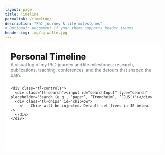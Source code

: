 ```yaml
---
layout: page
title: Timeline
permalink: /timeline/
description: "PhD journey & life milestones"
# Optional: uncomment if your theme supports header images
header-img: img/bg-walle.jpg
---
```


<!--
HOW TO USE
- Edit the events[] array below with your milestones.
- Dates can be "YYYY", "YYYY-MM", or "YYYY-MM-DD".
- Display shows "YYYY-MM"; sorting groups by year.
-->

<style>
  :root {
    --bg: #ffffff;
    --card: #ffffff;
    --text: #1a1a1a;
    --muted: #6b7280;
    --line: #e5e7eb;
    --accent: #2563eb; /* link/active */
    --chip: #f3f4f6;
    --shadow: 0 10px 20px rgba(0,0,0,0.06), 0 2px 6px rgba(0,0,0,0.06);
    --radius: 16px;
  }

  /* Page shell */
  .tl-wrap {
    max-width: 980px;
    margin: 0 auto;
    padding: 24px 18px 60px;
    color: var(--text);
    background: var(--bg);
  }
  .tl-header {
    display: grid;
    gap: 14px;
    margin-bottom: 18px;
  }
  .tl-title { font-size: clamp(28px, 2.6vw, 40px); font-weight: 800; letter-spacing: -0.01em; }
  .tl-sub { color: var(--muted); max-width: 70ch; }

  /* Controls */
  .tl-controls { display: flex; flex-wrap: wrap; gap: 10px; align-items: center; margin-top: 6px; }
  .tl-search { flex: 1 1 280px; }
  .tl-search input {
    width: 100%; padding: 10px 12px; border: 1px solid var(--line); border-radius: 12px; outline: none;
  }
  .tl-chips { display: flex; flex-wrap: wrap; gap: 8px; }
  .chip {
    padding: 8px 12px; border-radius: 999px; background: var(--chip); border: 1px solid var(--line);
    font-size: 14px; cursor: pointer; user-select: none; transition: background 0.2s, color 0.2s, border 0.2s;
  }
  .chip.active { background: rgba(37,99,235,0.08); color: var(--accent); border-color: rgba(37,99,235,0.35); }

  /* Timeline */
  .timeline { position: relative; margin-top: 24px; }
  .year-group { margin: 32px 0 10px; font-weight: 800; font-size: 22px; }
  .line {
    position: absolute; left: 26px; top: 0; bottom: 0; width: 2px; background: linear-gradient(180deg, var(--line), #fff);
  }

  .item { display: grid; grid-template-columns: 52px 1fr; gap: 14px; margin: 18px 0; }
  .dot { position: relative; width: 12px; height: 12px; border-radius: 50%; background: var(--accent); margin-top: 10px; box-shadow: 0 0 0 4px rgba(37,99,235,0.15); }
  .date { color: var(--muted); font-size: 13px; margin-top: 4px; }

  .card {
    background: var(--card); border: 1px solid var(--line); border-radius: var(--radius); box-shadow: var(--shadow);
    padding: 16px; display: grid; gap: 10px;
  }
  .card h3 { margin: 0; font-size: 18px; }
  .meta { color: var(--muted); font-size: 13px; display: flex; gap: 12px; flex-wrap: wrap; }
  .desc { line-height: 1.6; }
  .thumb {
    width: 100%; aspect-ratio: 16/9; object-fit: cover; border-radius: 12px; border: 1px solid var(--line);
    cursor: zoom-in;
  }
  .badge { font-size: 12px; padding: 6px 9px; background: var(--chip); border: 1px solid var(--line);
           border-radius: 999px; }
  .badges { display: flex; flex-wrap: wrap; gap: 6px; }

  .empty { text-align: center; color: var(--muted); padding: 28px; border: 1px dashed var(--line); border-radius: 12px; }

  /* Lightbox */
  .lightbox { position: fixed; inset: 0; background: rgba(0,0,0,0.6); display: none; align-items: center; justify-content: center; padding: 20px; }
  .lightbox img { max-width: 95vw; max-height: 85vh; border-radius: 12px; border: 2px solid #fff; }

  @media (max-width: 560px) {
    .line { left: 22px; }
    .item { grid-template-columns: 44px 1fr; }
  }
</style>

<div class="tl-wrap" id="timeline-root">
  <div class="tl-header">
    <div>
      <div class="tl-title">Personal Timeline</div>
      <div class="tl-sub">A visual log of my PhD journey and life milestones: research, publications, teaching, conferences, and the detours that shaped the path.</div>
    </div>

    <div class="tl-controls">
      <div class="tl-search"><input id="searchInput" type="search" placeholder="Search (e.g., ‘paper’, ‘Trondheim’, ‘CCUS’)"></div>
      <div class="tl-chips" id="chipRow">
        <!-- Chips will be injected. Default set lives in JS below. -->
      </div>
    </div>
  </div>

  <div class="timeline">
    <div class="line"></div>
    <div id="timeline"></div>
  </div>
</div>

<!-- Lightbox for images -->
<div class="lightbox" id="lightbox" aria-hidden="true" role="dialog">
  <img alt="Expanded timeline image" />
</div>

<script>
  // ===== 1) Editable data =====
  // Replace with your real milestones. Keep ISO dates (YYYY-MM-DD) for proper sorting.
  const events = [
    {
      date: "2022-08",
      title: "Started PhD & Journey in Vienna",
      location: "Vienna, AT",
      categories: ["PhD", "Journey"],
      description: "",
      image: "/img/timeline/Vienna2022.jpg",
      alt: "Vienna Donau"
    },
     {
      date: "2022-11",
      title: "Visited DTU & Denmark finally",
      location: "Copenhagen, DK",
      categories: ["Travel", "Journey"],
      description: "",
      image: "/img/timeline/Vienna2022.jpg",
      alt: "Vienna Donau"
    },
      {
      date: "2023-03",
      title: "Completed my first top-rope climbing lessons",
      location: "Vienna, AT",
      categories: ["Sports", "Personal","Journey"],
      description: "",
      image: "/img/timeline/Vienna2022.jpg",
      alt: "Vienna Donau"
    },
    {
      date: "2023-05",
      title: "First GRC & GRS Conference about CCUS",
      location: "Les Diablerets, CH",
      categories: ["Conference", "Research","PhD","Journey"],
      description: "",
      image: "/img/post-bg-halting.jpg",
      alt: "Presenter at a conference podium"
    },
    {
      date: "2023-07",
      title: "First Summer trips in Italy and Basque",
      location: "Italy",
      categories: ["Travel","Personal","Journey"],
      description: "",
      image: "/img/post-bg-web.jpg",
      alt: "Trip in Italy"
    },
    {
      date: "2023-10",
      title: "Autumn School about Brightway & LCA ",
      location: "Energy & AI (under review)",
      categories: ["PhD", "Studying","Research","Journey"],
      description: "",
      image: "/img/post-bg-2015.jpg",
      alt: "Working photo"
    },
    {
      date: "2024-01",
      title: "Travel in China with my boyfriend",
      location: "Beijing, CN",
      categories: ["Travel","Personal", "Journey"],
      description: "",
      image: "/img/post-bg-alitrip.jpg",
      alt: "Selfie in Beijing"
    },
    {
      date: "2024-04",
      title: "Completed review paper about prospective assessments",
      location: "doi",
      categories: ["Publications", "PhD","Research","Journey"],
      description: "",
      image: "/img/post-bg-digital-native.jpg",
      alt: "arXiv logo on a screen"
    },
    {
      date: "2024-06",
      title: "First presentation at ESCAPE34",
      location: "Florence, IT",
      categories: ["Publications", "PhD","Research","Conference","Journey"],
      description: "",
      image: "/img/post-bg-digital-native.jpg",
      alt: "arXiv logo on a screen"
    },
    {
      date: "2024-08",
      title: "Bornout and 'Lost'",
      location: "Vienna, AT",
      categories: ["Personal","PhD",,"Bornout","Journey"],
      description: "",
      image: "/img/post-bg-digital-native.jpg",
      alt: "arXiv logo on a screen"
    },
    {
      date: "2024-10",
      title: "Autumn School about Energy systems modelling",
      location: "Gothenburg, SE",
      categories: ["Studying","PhD","Journey"],
      description: "",
      image: "/img/post-bg-digital-native.jpg",
      alt: "arXiv logo on a screen"
    },
    {
      date: "2025-02",
      title: "Completed my skiing lessons at Alps",
      location: "Bad Gastein, AT",
      categories: ["Sports","Personal","Journey"],
      description: "",
      image: "/img/post-bg-digital-native.jpg",
      alt: "arXiv logo on a screen"
    },
    {
      date: "2025-04",
      title: "First Conference and Trip in California",
      location: "Palm Springs, CA",
      categories: ["PhD","Conference","Personal","Journey"],
      description: "",
      image: "/img/timeline/USA2025.jpg",
      alt: "arXiv logo on a screen"
    },
    {
      date: "2025-08",
      title: "Summer trip in Italy and Rebuilding",
      location: "Sardinia, IT",
      categories: ["Personal","Journey"],
      description: "",
      image: "/img/post-bg-digital-native.jpg",
      alt: "arXiv logo on a screen"
    },
     {
      date: "2025-10",
      title: "JuliaCon Paris and trip",
      location: "Paris, FR",
      categories: ["Conference","Travel","Personal","Journey"],
      description: "xxx",
      image: "/img/post-bg-digital-native.jpg",
      alt: "arXiv logo on a screen"
    }
  ];

  // Default categories available as filter chips.
  const defaultChips = ["All", "Journey", "PhD", "Research", "Publications", "Conference", "Studying", "Workshop", "Travel", "Sports", "Personal", "Burnout"];

  // ===== 2) Utility functions =====
  const qs  = (sel, el = document) => el.querySelector(sel);
  const qsa = (sel, el = document) => Array.from(el.querySelectorAll(sel));

  // Robust date parsing + YYYY-MM display
  function parseDateParts(iso) {
    // Supports YYYY, YYYY-M, YYYY-MM, YYYY-MM-D, YYYY-MM-DD
    const m = String(iso).trim().match(/^(\d{4})(?:-(\d{1,2})(?:-(\d{1,2}))?)?$/);
    if (!m) return { y: NaN, m: NaN, d: NaN };
    return { y: +m[1], m: +(m[2] || 1), d: +(m[3] || 1) };
  }
  function toDate(iso) {
    const { y, m, d } = parseDateParts(iso);
    return isNaN(y) ? new Date(iso) : new Date(y, (m || 1) - 1, d || 1);
  }
  const pad2 = (n) => String(n).padStart(2, "0");
  function fmtYYYYMM(iso) {
    const { y, m } = parseDateParts(iso);
    if (isNaN(y)) return String(iso);
    return `${y}-${pad2(m || 1)}`;
  }

  const fmtDate    = fmtYYYYMM;                   // show "YYYY-MM"
  const byDateDesc = (a, b) => toDate(b.date) - toDate(a.date);
  const getYear    = (iso) => toDate(iso).getFullYear();

  // Parse URL params for deep-linking
  const url = new URL(window.location);
  const initCat = url.searchParams.get('cat') || 'All';
  const initQuery = url.searchParams.get('q') || '';

  // ===== 3) Render chips =====
  const chipRow = qs('#chipRow');
  let activeCat = initCat;
  defaultChips.forEach(cat => {
    const b = document.createElement('button');
    b.className = 'chip' + (cat === activeCat ? ' active' : '');
    b.textContent = cat;
    b.setAttribute('data-cat', cat);
    b.addEventListener('click', () => {
      activeCat = cat;
      qsa('.chip', chipRow).forEach(c => c.classList.remove('active'));
      b.classList.add('active');
      render();
      const p = new URLSearchParams(url.search);
      p.set('cat', activeCat);
      history.replaceState({}, '', `${url.pathname}?${p.toString()}`);
    });
    chipRow.appendChild(b);
  });

  // ===== 4) Search box =====
  const searchInput = qs('#searchInput');
  searchInput.value = initQuery;
  searchInput.addEventListener('input', () => {
    const p = new URLSearchParams(url.search);
    p.set('q', searchInput.value);
    history.replaceState({}, '', `${url.pathname}?${p.toString()}`);
    render();
  });

  // ===== 5) Lightbox =====
  const lb = qs('#lightbox');
  lb.addEventListener('click', () => { lb.style.display = 'none'; lb.setAttribute('aria-hidden', 'true'); });
  function openLightbox(src, alt) {
    const img = lb.querySelector('img');
    img.src = src; img.alt = alt || '';
    lb.style.display = 'flex';
    lb.setAttribute('aria-hidden', 'false');
  }

  // ===== 6) Main render =====
  function render() {
    const root = qs('#timeline');
    root.innerHTML = '';

    const term = searchInput.value.trim().toLowerCase();
    const filtered = events
      .slice()
      .sort(byDateDesc)
      .filter(ev => {
        const matchCat = (activeCat === 'All') || (ev.categories || []).includes(activeCat);
        if (!matchCat) return false;
        if (!term) return true;
        const hay = [ev.title, ev.location, ev.description, ...(ev.categories||[])].join(' ').toLowerCase();
        return hay.includes(term);
      });

    if (!filtered.length) {
      const empty = document.createElement('div');
      empty.className = 'empty';
      empty.textContent = 'No items match your filters. Try another category or search term.';
      root.appendChild(empty);
      return;
    }

    let currentYear = null;
    filtered.forEach(ev => {
      const y = getYear(ev.date);
      if (y !== currentYear) {
        currentYear = y;
        const yg = document.createElement('div');
        yg.className = 'year-group';
        yg.textContent = y;
        root.appendChild(yg);
      }

      const item = document.createElement('div');
      item.className = 'item';

      const colL = document.createElement('div');
      const dot = document.createElement('div'); dot.className = 'dot';
      const date = document.createElement('div'); date.className = 'date'; date.textContent = fmtDate(ev.date);
      colL.appendChild(dot); colL.appendChild(date);

      const colR = document.createElement('div');
      const card = document.createElement('div'); card.className = 'card';

      const h3 = document.createElement('h3'); h3.textContent = ev.title; card.appendChild(h3);

      const meta = document.createElement('div'); meta.className = 'meta';
      if (ev.location) {
        const loc = document.createElement('div'); loc.textContent = '📍 ' + ev.location; meta.appendChild(loc);
      }
      if (ev.categories && ev.categories.length) {
        const cats = document.createElement('div'); cats.className = 'badges';
        ev.categories.forEach(c => {
          const b = document.createElement('span'); b.className = 'badge'; b.textContent = c; cats.appendChild(b);
        });
        meta.appendChild(cats);
      }
      card.appendChild(meta);

      if (ev.image) {
        const img = document.createElement('img');
        img.className = 'thumb';
        img.src = ev.image; img.alt = ev.alt || '';
        img.addEventListener('click', () => openLightbox(ev.image, ev.alt));
        card.appendChild(img);
      }

      if (ev.description) {
        const p = document.createElement('div'); p.className = 'desc'; p.textContent = ev.description; card.appendChild(p);
      }

      colR.appendChild(card);
      item.appendChild(colL);
      item.appendChild(colR);
      root.appendChild(item);
    });
  }

  // Initial render
  render();
</script>